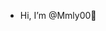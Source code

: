 -  Hi, I’m @Mmly00🦍

<!---
Mmly00/Mmly00 is a ✨ special ✨ repository because its `README.md` (this file) appears on your GitHub profile.
You can click the Preview link to take a look at your changes.
--->

